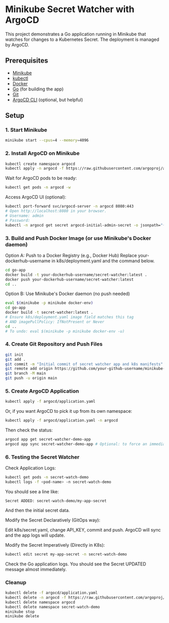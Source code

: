 # Minikube Secret Watcher with ArgoCD

This project demonstrates a Go application running in Minikube that watches for changes to a Kubernetes Secret. The deployment is managed by ArgoCD.

## Prerequisites

*   [Minikube](https://minikube.sigs.k8s.io/docs/start/)
*   [kubectl](https://kubernetes.io/docs/tasks/tools/)
*   [Docker](https://www.docker.com/get-started)
*   [Go](https://golang.org/doc/install) (for building the app)
*   [Git](https://git-scm.com/downloads)
*   [ArgoCD CLI](https://argo-cd.readthedocs.io/en/stable/cli_installation/) (optional, but helpful)

## Setup

### 1. Start Minikube

```bash
minikube start --cpus=4 --memory=4096
```

### 2. Install ArgoCD on Minikube

```bash
kubectl create namespace argocd
kubectl apply -n argocd -f https://raw.githubusercontent.com/argoproj/argo-cd/stable/manifests/install.yaml
```

Wait for ArgoCD pods to be ready:

```bash
kubectl get pods -n argocd -w
```

Access ArgoCD UI (optional):

```bash
kubectl port-forward svc/argocd-server -n argocd 8080:443
# Open http://localhost:8080 in your browser.
# Username: admin
# Password:
kubectl -n argocd get secret argocd-initial-admin-secret -o jsonpath="{.data.password}" | base64 -d; echo
```

### 3. Build and Push Docker Image (or use Minikube's Docker daemon)

Option A: Push to a Docker Registry (e.g., Docker Hub)
Replace your-dockerhub-username in k8s/deployment.yaml and the command below.

```bash
cd go-app
docker build -t your-dockerhub-username/secret-watcher:latest .
docker push your-dockerhub-username/secret-watcher:latest
cd ..
```

Option B: Use Minikube's Docker daemon (no push needed)

```bash
eval $(minikube -p minikube docker-env)
cd go-app
docker build -t secret-watcher:latest .
# Ensure k8s/deployment.yaml image field matches this tag
# AND imagePullPolicy: IfNotPresent or Never
cd ..
# To undo: eval $(minikube -p minikube docker-env -u)
```

### 4. Create Git Repository and Push Files

```bash
git init
git add .
git commit -m "Initial commit of secret watcher app and k8s manifests"
git remote add origin https://github.com/your-github-username/minikube-secret-watch.git
git branch -M main
git push -u origin main
```

### 5. Create ArgoCD Application

```bash
kubectl apply -f argocd/application.yaml
```

Or, if you want ArgoCD to pick it up from its own namespace:

```bash
kubectl apply -f argocd/application.yaml -n argocd
```

Then check the status:

```bash
argocd app get secret-watcher-demo-app
argocd app sync secret-watcher-demo-app # Optional: to force an immediate sync
```

### 6. Testing the Secret Watcher

Check Application Logs:

```bash
kubectl get pods -n secret-watch-demo
kubectl logs -f <pod-name> -n secret-watch-demo
```

You should see a line like:

    Secret ADDED: secret-watch-demo/my-app-secret

And then the initial secret data.

Modify the Secret Declaratively (GitOps way):

Edit k8s/secret.yaml, change API_KEY, commit and push. ArgoCD will sync and the app logs will update.

Modify the Secret Imperatively (Directly in K8s):

```bash
kubectl edit secret my-app-secret -n secret-watch-demo
```

Check the Go application logs. You should see the Secret UPDATED message almost immediately.

### Cleanup

```bash
kubectl delete -f argocd/application.yaml
kubectl delete -n argocd -f https://raw.githubusercontent.com/argoproj/argo-cd/stable/manifests/install.yaml
kubectl delete namespace argocd
kubectl delete namespace secret-watch-demo
minikube stop
minikube delete
```
